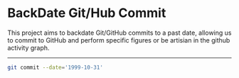 # BackDate Git/Hub Commit

This project aims to backdate Git/GitHub commits to a past date, allowing us to commit to GitHub and perform specific figures or be artisian in the github activity graph.

---

```sh
git commit --date='1999-10-31'
```